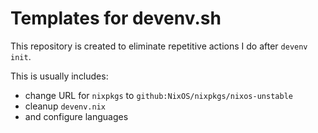 # Templates for devenv.sh

This repository is created to eliminate repetitive actions I do after `devenv init`.

This is usually includes:
- change URL for `nixpkgs` to `github:NixOS/nixpkgs/nixos-unstable`
- cleanup `devenv.nix`
- and configure languages
